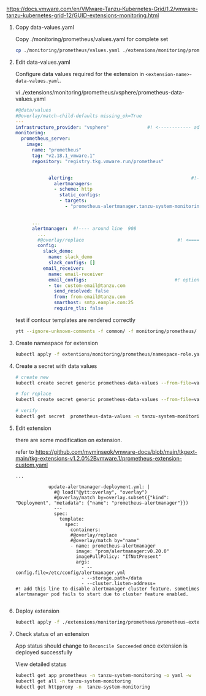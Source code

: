 https://docs.vmware.com/en/VMware-Tanzu-Kubernetes-Grid/1.2/vmware-tanzu-kubernetes-grid-12/GUID-extensions-monitoring.html


1. Copy data-values.yaml

    Copy ./monitoring/prometheus/values.yaml for complete set
        
    ``` sh
    cp ./monitoring/prometheus/values.yaml ./extensions/monitoring/prometheus/vsphere/prometheus-data-values.yaml
    ```

2. Edit data-values.yaml 

    Configure data values required for the extension in `<extension-name>-data-values.yaml`.
    
    vi ./extensions/monitoring/prometheus/vsphere/prometheus-data-values.yaml

    ```yaml      
    #@data/values
    #@overlay/match-child-defaults missing_ok=True
    ---
    infrastructure_provider: "vsphere"              #! <------------ add    
    monitoring:
      prometheus_server:
        image:
          name: "prometheus"
          tag: "v2.18.1_vmware.1"
          repository: "registry.tkg.vmware.run/prometheus"


                alerting:                                           #!---- around line 211 
                  alertmanagers:
                  - scheme: http
                    static_configs:
                    - targets:
                      - "prometheus-alertmanager.tanzu-system-monitoring.svc:80"  #! alermanager service listens on port 80.


          ...
          alertmanager:  #!---- around line  908 
            ...
            #@overlay/replace                                  #! <============ put this to prevent ytt errors.
            config:
              slack_demo:
                name: slack_demo
                slack_configs: []
              email_receiver:
                name: email-receiver
                email_configs:                                #! optionally add email config
                - to: custom-email@tanzu.com
                  send_resolved: false
                  from: from-email@tanzu.com
                  smarthost: smtp.eample.com:25
                  require_tls: false
    ```
     test if contour templates are rendered correctly
    ```sh
    ytt --ignore-unknown-comments -f common/ -f monitoring/prometheus/  -f ./extensions/monitoring/prometheus/vsphere/prometheus-data-values.yaml  -v infrastructure_provider=vsphere 
    ```



3. Create namespace for extension

    ```sh
    kubectl apply -f extentions/monitoring/prometheus/namespace-role.yaml
    ```
    
4. Create a secret with data values
    ```sh
    # create new
    kubectl create secret generic prometheus-data-values --from-file=values.yaml=./extensions/monitoring/prometheus/vsphere/prometheus-data-values.yaml -n tanzu-system-monitoring

    # for replace
    kubectl create secret generic prometheus-data-values --from-file=values.yaml=./extensions/monitoring/prometheus/vsphere/prometheus-data-values.yaml -n tanzu-system-monitoring -o yaml --dry-run | kubectl replace -f-

    # verify
    kubectl get secret  prometheus-data-values -n tanzu-system-monitoring -o 'go-template={{ index .data "values.yaml" }}' | base64 -d 
    ```
   
   


5. Edit extension

    there are some modification on extension.
    
    refer to  https://github.com/myminseok/vmware-docs/blob/main/tkgext-main/tkg-extensions-v1.2.0%2Bvmware.1/prometheus-extension-custom.yaml

    ```
    ...

                update-alertmanager-deployment.yml: |
                  #@ load("@ytt:overlay", "overlay")
                  #@overlay/match by=overlay.subset({"kind": "Deployment", "metadata": {"name": "prometheus-alertmanager"}})
                  ---
                  spec:
                    template:
                      spec:
                        containers:
                        #@overlay/replace
                        #@overlay/match by="name"
                        - name: prometheus-alertmanager
                          image: "prom/alertmanager:v0.20.0"
                          imagePullPolicy: "IfNotPresent"
                          args:
                            - --config.file=/etc/config/alertmanager.yml
                            - --storage.path=/data
                            - --cluster.listen-address=                        #! add this line to disable alertmanager cluster feature. sometimes alertmanager pod fails to start due to cluster feature enabled.
                           
    ```
    
6. Deploy extension  

    ```sh 
    kubectl apply -f ./extensions/monitoring/prometheus/prometheus-extension.yaml
    
    ```


7. Check status of an extension

   App status should change to `Reconcile Succeeded` once extension is deployed successfully
   
   View detailed status

    ```sh
    kubectl get app prometheus -n tanzu-system-monitoring -o yaml -w
    kubectl get all -n tanzu-system-monitoring
    kubectl get httpproxy -n  tanzu-system-monitoring
    
    ```

